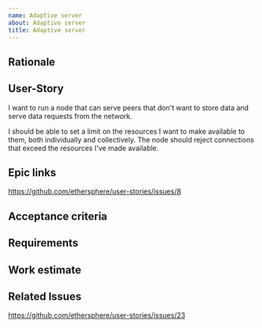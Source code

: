 ```yaml
---
name: Adaptive server
about: Adaptive server
title: Adaptive server
---
```


## Rationale ##

## User-Story ##

I want to run a node that can serve peers that don't want to store data and serve data requests from the network.

I should be able to set a limit on the resources I want to make available to them, both individually and collectively. The node should reject connections that exceed the resources I've made available.

## Epic links ##

https://github.com/ethersphere/user-stories/issues/8

## Acceptance criteria ##

## Requirements ##

## Work estimate ##

## Related Issues ##

https://github.com/ethersphere/user-stories/issues/23

